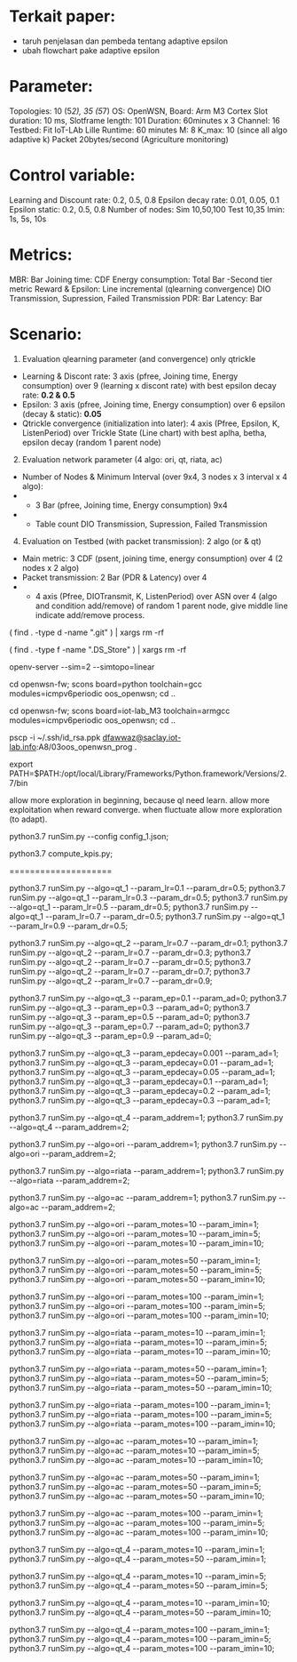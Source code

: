 # Terkait paper:
- taruh penjelasan dan pembeda tentang adaptive epsilon
- ubah flowchart pake adaptive epsilon

# Parameter:
Topologies: 10 (5*2), 35 (5*7)
OS: OpenWSN, Board: Arm M3 Cortex
Slot duration: 10 ms, Slotframe length: 101
Duration: 60minutes x 3
Channel: 16
Testbed: Fit IoT-LAb Lille
Runtime: 60 minutes
M: 8
K_max: 10 (since all algo adaptive k)
Packet 20bytes/second (Agriculture monitoring)

# Control variable:
Learning and Discount rate: 0.2, 0.5, 0.8
Epsilon decay rate: 0.01, 0.05, 0.1
Epsilon static: 0.2, 0.5, 0.8
Number of nodes: Sim 10,50,100 Test 10,35
Imin: 1s, 5s, 10s

# Metrics:
MBR: Bar
Joining time: CDF
Energy consumption: Total Bar
-Second tier metric
Reward & Epsilon: Line incremental (qlearning convergence)
DIO Transmission, Supression, Failed Transmission
PDR: Bar
Latency: Bar

# Scenario:
1. Evaluation qlearning parameter (and convergence) only qtrickle
<!-- Use Default: Node 50, AppPeriod 0, a/b/e 0.5, imin 5s -->
- Learning & Discont rate: 3 axis (pfree, Joining time, Energy consumption) over 9 (learning x discont rate) with best epsilon decay rate: **0.2 & 0.5**
- Epsilon: 3 axis (pfree, Joining time, Energy consumption) over 6 epsilon (decay & static): **0.05**
- Qtrickle convergence (initialization into later): 4 axis (Pfree, Epsilon, K, ListenPeriod) over Trickle State (Line chart) with best aplha, betha, epsilon decay (random 1 parent node)

2. Evaluation network parameter (4 algo: ori, qt, riata, ac)
- Number of Nodes & Minimum Interval (over 9x4, 3 nodes x 3 interval x 4 algo):
- - 3 Bar (pfree, Joining time, Energy consumption) 9x4
- - Table count DIO Transmission, Supression, Failed Transmission

4. Evaluation on Testbed (with packet transmission): 2 algo (or & qt)
- Main metric: 3 CDF (psent, joining time, energy consumption) over 4 (2 nodes x 2 algo)
- Packet transmission: 2 Bar (PDR & Latency) over 4
- - 4 axis (Pfree, DIOTransmit, K, ListenPeriod) over ASN over 4 (algo and condition add/remove) of random 1 parent node, give middle line indicate add/remove process.


<!-- Remove .git -->
( find . -type d -name ".git" ) | xargs rm -rf
<!-- Remove .DS_Store -->
( find . -type f -name ".DS_Store" ) | xargs rm -rf

openv-server --sim=2 --simtopo=linear

cd openwsn-fw; scons board=python toolchain=gcc modules=icmpv6periodic oos_openwsn; cd ..

cd openwsn-fw; scons board=iot-lab_M3 toolchain=armgcc modules=icmpv6periodic oos_openwsn; cd ..

pscp -i ~/.ssh/id_rsa.ppk dfawwaz@saclay.iot-lab.info:A8/03oos_openwsn_prog .

export PATH=$PATH:/opt/local/Library/Frameworks/Python.framework/Versions/2.7/bin

allow more exploration in beginning, because ql need learn.
allow more exploitation when reward converge. when fluctuate allow more exploration (to adapt).


python3.7 runSim.py --config config_1.json;

python3.7 compute_kpis.py;

====================

<!-- exp 1 -->
python3.7 runSim.py --algo=qt_1 --param_lr=0.1 --param_dr=0.5;
python3.7 runSim.py --algo=qt_1 --param_lr=0.3 --param_dr=0.5;
python3.7 runSim.py --algo=qt_1 --param_lr=0.5 --param_dr=0.5;
python3.7 runSim.py --algo=qt_1 --param_lr=0.7 --param_dr=0.5;
python3.7 runSim.py --algo=qt_1 --param_lr=0.9 --param_dr=0.5;

<!-- exp 2 -->
python3.7 runSim.py --algo=qt_2 --param_lr=0.7 --param_dr=0.1;
python3.7 runSim.py --algo=qt_2 --param_lr=0.7 --param_dr=0.3;
python3.7 runSim.py --algo=qt_2 --param_lr=0.7 --param_dr=0.5;
python3.7 runSim.py --algo=qt_2 --param_lr=0.7 --param_dr=0.7;
python3.7 runSim.py --algo=qt_2 --param_lr=0.7 --param_dr=0.9;

<!-- exp 3 -->
python3.7 runSim.py --algo=qt_3 --param_ep=0.1 --param_ad=0;
python3.7 runSim.py --algo=qt_3 --param_ep=0.3 --param_ad=0;
python3.7 runSim.py --algo=qt_3 --param_ep=0.5 --param_ad=0;
python3.7 runSim.py --algo=qt_3 --param_ep=0.7 --param_ad=0;
python3.7 runSim.py --algo=qt_3 --param_ep=0.9 --param_ad=0;

python3.7 runSim.py --algo=qt_3 --param_epdecay=0.001 --param_ad=1;
python3.7 runSim.py --algo=qt_3 --param_epdecay=0.01 --param_ad=1;
python3.7 runSim.py --algo=qt_3 --param_epdecay=0.05 --param_ad=1;
python3.7 runSim.py --algo=qt_3 --param_epdecay=0.1 --param_ad=1;
python3.7 runSim.py --algo=qt_3 --param_epdecay=0.2 --param_ad=1;
python3.7 runSim.py --algo=qt_3 --param_epdecay=0.3 --param_ad=1;

<!-- exp 5 Add/Remove-->
python3.7 runSim.py --algo=qt_4 --param_addrem=1;
python3.7 runSim.py --algo=qt_4 --param_addrem=2;

python3.7 runSim.py --algo=ori --param_addrem=1;
python3.7 runSim.py --algo=ori --param_addrem=2;

python3.7 runSim.py --algo=riata --param_addrem=1;
python3.7 runSim.py --algo=riata --param_addrem=2;

python3.7 runSim.py --algo=ac --param_addrem=1;
python3.7 runSim.py --algo=ac --param_addrem=2;

<!-- exp 4 -->
python3.7 runSim.py --algo=ori --param_motes=10 --param_imin=1;
python3.7 runSim.py --algo=ori --param_motes=10 --param_imin=5;
python3.7 runSim.py --algo=ori --param_motes=10 --param_imin=10;

python3.7 runSim.py --algo=ori --param_motes=50 --param_imin=1;
python3.7 runSim.py --algo=ori --param_motes=50 --param_imin=5;
python3.7 runSim.py --algo=ori --param_motes=50 --param_imin=10;

python3.7 runSim.py --algo=ori --param_motes=100 --param_imin=1;
python3.7 runSim.py --algo=ori --param_motes=100 --param_imin=5;
python3.7 runSim.py --algo=ori --param_motes=100 --param_imin=10;

python3.7 runSim.py --algo=riata --param_motes=10 --param_imin=1;
python3.7 runSim.py --algo=riata --param_motes=10 --param_imin=5;
python3.7 runSim.py --algo=riata --param_motes=10 --param_imin=10;

python3.7 runSim.py --algo=riata --param_motes=50 --param_imin=1;
python3.7 runSim.py --algo=riata --param_motes=50 --param_imin=5;
python3.7 runSim.py --algo=riata --param_motes=50 --param_imin=10;

python3.7 runSim.py --algo=riata --param_motes=100 --param_imin=1;
python3.7 runSim.py --algo=riata --param_motes=100 --param_imin=5;
python3.7 runSim.py --algo=riata --param_motes=100 --param_imin=10;


python3.7 runSim.py --algo=ac --param_motes=10 --param_imin=1;
python3.7 runSim.py --algo=ac --param_motes=10 --param_imin=5;
python3.7 runSim.py --algo=ac --param_motes=10 --param_imin=10;

python3.7 runSim.py --algo=ac --param_motes=50 --param_imin=1;
python3.7 runSim.py --algo=ac --param_motes=50 --param_imin=5;
python3.7 runSim.py --algo=ac --param_motes=50 --param_imin=10;

python3.7 runSim.py --algo=ac --param_motes=100 --param_imin=1;
python3.7 runSim.py --algo=ac --param_motes=100 --param_imin=5;
python3.7 runSim.py --algo=ac --param_motes=100 --param_imin=10;

python3.7 runSim.py --algo=qt_4 --param_motes=10 --param_imin=1;
python3.7 runSim.py --algo=qt_4 --param_motes=50 --param_imin=1;

python3.7 runSim.py --algo=qt_4 --param_motes=10 --param_imin=5;
python3.7 runSim.py --algo=qt_4 --param_motes=50 --param_imin=5;

python3.7 runSim.py --algo=qt_4 --param_motes=10 --param_imin=10;
python3.7 runSim.py --algo=qt_4 --param_motes=50 --param_imin=10;

python3.7 runSim.py --algo=qt_4 --param_motes=100 --param_imin=1;
python3.7 runSim.py --algo=qt_4 --param_motes=100 --param_imin=5;
python3.7 runSim.py --algo=qt_4 --param_motes=100 --param_imin=10;
